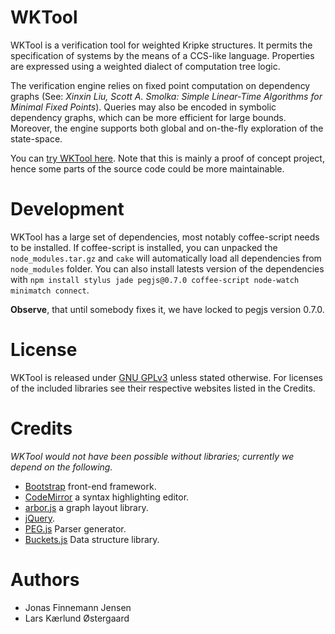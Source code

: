 WKTool
======
WKTool is a verification tool for weighted Kripke structures.
It permits the specification of systems by the means of a CCS-like language.
Properties are expressed using a weighted dialect of computation tree logic.

The verification engine relies on fixed point computation on dependency graphs 
(See: _Xinxin Liu, Scott A. Smolka: Simple Linear-Time Algorithms for Minimal Fixed Points_).
Queries may also be encoded in symbolic dependency graphs, which can be more efficient for
large bounds. Moreover, the engine supports both global and on-the-fly exploration of the
state-space.

You can [try WKTool here](http://wktool.jonasfj.dk).
Note that this is mainly a proof of concept project, hence some parts of the source code could be more maintainable.

Development
===========
WKTool has a large set of dependencies, most notably coffee-script needs to be
installed. If coffee-script is installed, you can unpacked the `node_modules.tar.gz`
and `cake` will automatically load all dependencies from `node_modules` folder.
You can also install latests version of the dependencies with
`npm install stylus jade pegjs@0.7.0 coffee-script node-watch minimatch connect`.

**Observe**, that until somebody fixes it, we have locked to pegjs version 0.7.0.

License
=======
WKTool is released under [GNU GPLv3](http://www.gnu.org/licenses/gpl.html) unless stated otherwise.
For licenses of the included libraries see their respective websites listed in the Credits.

Credits
=======
_WKTool would not have been possible without libraries; currently we depend on the following._

  * [Bootstrap](http://twitter.github.com/bootstrap/) front-end framework.
  * [CodeMirror](http://codemirror.net/) a syntax highlighting editor.
  * [arbor.js](http://arborjs.org/) a graph layout library.
  * [jQuery](http://jquery.com/).
  * [PEG.js](https://github.com/dmajda/pegjs) Parser generator.
  * [Buckets.js](https://github.com/mauriciosantos/buckets) Data structure library.

Authors
=======
  * Jonas Finnemann Jensen
  * Lars Kærlund Østergaard
